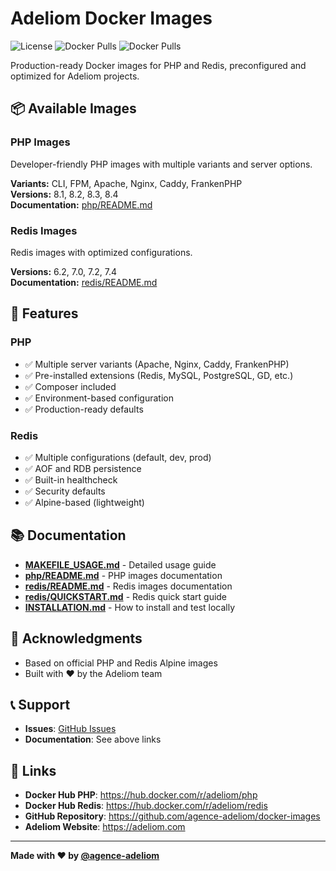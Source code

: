 # Adeliom Docker Images

![License](https://img.shields.io/badge/license-MIT-blue.svg)
![Docker Pulls](https://img.shields.io/docker/pulls/adeliom/php)
![Docker Pulls](https://img.shields.io/docker/pulls/adeliom/redis)

Production-ready Docker images for PHP and Redis, preconfigured and optimized for Adeliom projects.

## 📦 Available Images

### PHP Images

Developer-friendly PHP images with multiple variants and server options.

**Variants:** CLI, FPM, Apache, Nginx, Caddy, FrankenPHP  
**Versions:** 8.1, 8.2, 8.3, 8.4  
**Documentation:** [php/README.md](php/README.md)

### Redis Images

Redis images with optimized configurations.

**Versions:** 6.2, 7.0, 7.2, 7.4  
**Documentation:** [redis/README.md](redis/README.md)

## 🎯 Features

### PHP
- ✅ Multiple server variants (Apache, Nginx, Caddy, FrankenPHP)
- ✅ Pre-installed extensions (Redis, MySQL, PostgreSQL, GD, etc.)
- ✅ Composer included
- ✅ Environment-based configuration
- ✅ Production-ready defaults

### Redis
- ✅ Multiple configurations (default, dev, prod)
- ✅ AOF and RDB persistence
- ✅ Built-in healthcheck
- ✅ Security defaults
- ✅ Alpine-based (lightweight)

## 📚 Documentation

- **[MAKEFILE_USAGE.md](MAKEFILE_USAGE.md)** - Detailed usage guide
- **[php/README.md](php/README.md)** - PHP images documentation
- **[redis/README.md](redis/README.md)** - Redis images documentation
- **[redis/QUICKSTART.md](redis/QUICKSTART.md)** - Redis quick start guide
- **[INSTALLATION.md](INSTALLATION.md)** - How to install and test locally

## 🙏 Acknowledgments

- Based on official PHP and Redis Alpine images
- Built with ❤️ by the Adeliom team

## 📞 Support

- **Issues**: [GitHub Issues](https://github.com/agence-adeliom/docker-images/issues)
- **Documentation**: See above links

## 🔗 Links

- **Docker Hub PHP**: https://hub.docker.com/r/adeliom/php
- **Docker Hub Redis**: https://hub.docker.com/r/adeliom/redis
- **GitHub Repository**: https://github.com/agence-adeliom/docker-images
- **Adeliom Website**: https://adeliom.com

---

**Made with ❤️ by [@agence-adeliom](https://github.com/agence-adeliom)**
